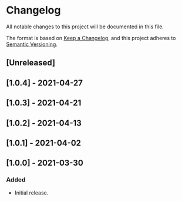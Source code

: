 # Changelog
All notable changes to this project will be documented in this file.

The format is based on [Keep a Changelog](https://keepachangelog.com/en/1.0.0/),
and this project adheres to [Semantic Versioning](https://semver.org/spec/v2.0.0.html).

## [Unreleased]

## [1.0.4] - 2021-04-27

## [1.0.3] - 2021-04-21

## [1.0.2] - 2021-04-13

## [1.0.1] - 2021-04-02

## [1.0.0] - 2021-03-30

### Added

- Initial release.
